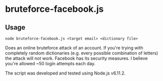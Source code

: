 # bruteforce-facebook.js

## Usage

```
node bruteforce-facebook.js <target email> <dictionary file>
```

Does an online bruteforce attack of an account. If you're trying with completely random dictionaries (e.g. every possible combination of letters) the attack will not work. Facebook has its security measures. I believe you're allowed ~50 login attempts each day.


The script was developed and tested using Node.js v6.11.2.